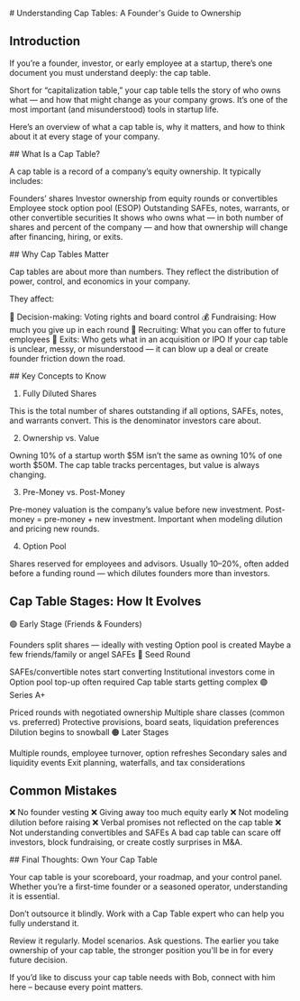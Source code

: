 # Understanding Cap Tables: A Founder's Guide to Ownership


## Introduction
If you’re a founder, investor, or early employee at a startup, there’s one document you must understand deeply: the cap table.

Short for “capitalization table,” your cap table tells the story of who owns what — and how that might change as your company grows. It’s one of the most important (and misunderstood) tools in startup life.

Here’s an overview of what a cap table is, why it matters, and how to think about it at every stage of your company.


## What Is a Cap Table?

A cap table is a record of a company’s equity ownership. It typically includes:

Founders’ shares
Investor ownership from equity rounds or convertibles
Employee stock option pool (ESOP)
Outstanding SAFEs, notes, warrants, or other convertible securities
It shows who owns what — in both number of shares and percent of the company — and how that ownership will change after financing, hiring, or exits.


## Why Cap Tables Matter

Cap tables are about more than numbers. They reflect the distribution of power, control, and economics in your company.

They affect:

🧠 Decision-making: Voting rights and board control
💰 Fundraising: How much you give up in each round
🧲 Recruiting: What you can offer to future employees
🏁 Exits: Who gets what in an acquisition or IPO
If your cap table is unclear, messy, or misunderstood — it can blow up a deal or create founder friction down the road.


## Key Concepts to Know

1. Fully Diluted Shares

This is the total number of shares outstanding if all options, SAFEs, notes, and warrants convert. This is the denominator investors care about.

2. Ownership vs. Value

Owning 10% of a startup worth $5M isn’t the same as owning 10% of one worth $50M. The cap table tracks percentages, but value is always changing.

3. Pre-Money vs. Post-Money

Pre-money valuation is the company’s value before new investment.
Post-money = pre-money + new investment.
Important when modeling dilution and pricing new rounds.

4. Option Pool

Shares reserved for employees and advisors. Usually 10–20%, often added before a funding round — which dilutes founders more than investors.


## Cap Table Stages: How It Evolves

🟢 Early Stage (Friends & Founders)

Founders split shares — ideally with vesting
Option pool is created
Maybe a few friends/family or angel SAFEs
🔵 Seed Round

SAFEs/convertible notes start converting
Institutional investors come in
Option pool top-up often required
Cap table starts getting complex
🟣 Series A+

Priced rounds with negotiated ownership
Multiple share classes (common vs. preferred)
Protective provisions, board seats, liquidation preferences
Dilution begins to snowball
🟠 Later Stages

Multiple rounds, employee turnover, option refreshes
Secondary sales and liquidity events
Exit planning, waterfalls, and tax considerations


## Common Mistakes

❌ No founder vesting
❌ Giving away too much equity early
❌ Not modeling dilution before raising
❌ Verbal promises not reflected on the cap table
❌ Not understanding convertibles and SAFEs
A bad cap table can scare off investors, block fundraising, or create costly surprises in M&A.

## Final Thoughts: Own Your Cap Table

Your cap table is your scoreboard, your roadmap, and your control panel. Whether you’re a first-time founder or a seasoned operator, understanding it is essential.

Don’t outsource it blindly.   Work with a Cap Table expert who can help you fully understand it.

Review it regularly. Model scenarios. Ask questions. The earlier you take ownership of your cap table, the stronger position you'll be in for every future decision.

If you’d like to discuss your cap table needs with Bob, connect with him here – because every point matters.

